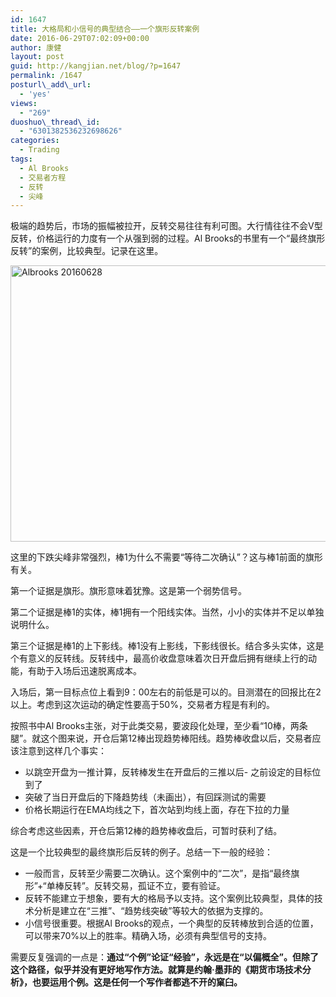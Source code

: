 ```yaml
---
id: 1647
title: 大格局和小信号的典型结合——一个旗形反转案例
date: 2016-06-29T07:02:09+00:00
author: 康健
layout: post
guid: http://kangjian.net/blog/?p=1647
permalink: /1647
posturl\_add\_url:
  - 'yes'
views:
  - "269"
duoshuo\_thread\_id:
  - "6301382536232698626"
categories:
  - Trading
tags:
  - Al Brooks
  - 交易者方程
  - 反转
  - 尖峰
---
```

极端的趋势后，市场的振幅被拉开，反转交易往往有利可图。大行情往往不会V型反转，价格运行的力度有一个从强到弱的过程。Al Brooks的书里有一个“最终旗形反转”的案例，比较典型。记录在这里。

<img style="display:block; margin-left:auto; margin-right:auto;" src="http://kangjian.net/images/2016/06/albrooks_20160628.png" alt="Albrooks 20160628" border="0" width="600" height="442" />

这里的下跌尖峰非常强烈，棒1为什么不需要“等待二次确认”？这与棒1前面的旗形有关。

第一个证据是旗形。旗形意味着犹豫。这是第一个弱势信号。

第二个证据是棒1的实体，棒1拥有一个阳线实体。当然，小小的实体并不足以单独说明什么。

第三个证据是棒1的上下影线。棒1没有上影线，下影线很长。结合多头实体，这是个有意义的反转线。反转线中，最高价收盘意味着次日开盘后拥有继续上行的动能，有助于入场后迅速脱离成本。

入场后，第一目标点位上看到9：00左右的前低是可以的。目测潜在的回报比在2以上。考虑到这次运动的确定性要高于50%，交易者方程是有利的。

按照书中Al Brooks主张，对于此类交易，要波段化处理，至少看“10棒，两条腿”。就这个图来说，开仓后第12棒出现趋势棒阳线。趋势棒收盘以后，交易者应该注意到这样几个事实：

  * 以跳空开盘为一推计算，反转棒发生在开盘后的三推以后- 之前设定的目标位到了
  * 突破了当日开盘后的下降趋势线（未画出），有回踩测试的需要
  * 价格长期运行在EMA均线之下，首次站到均线上面，存在下拉的力量

综合考虑这些因素，开仓后第12棒的趋势棒收盘后，可暂时获利了结。

这是一个比较典型的最终旗形后反转的例子。总结一下一般的经验：

  * 一般而言，反转至少需要二次确认。这个案例中的“二次”，是指“最终旗形”+“单棒反转”。反转交易，孤证不立，要有验证。
  * 反转不能建立于想象，要有大的格局予以支持。这个案例比较典型，具体的技术分析是建立在“三推”、“趋势线突破”等较大的依据为支撑的。
  * 小信号很重要。根据Al Brooks的观点，一个典型的反转棒放到合适的位置，可以带来70%以上的胜率。精确入场，必须有典型信号的支持。

需要反复强调的一点是：**通过“个例”论证“经验”，永远是在“以偏概全”。但除了这个路径，似乎并没有更好地写作方法。就算是约翰·墨菲的《期货市场技术分析》，也要运用个例。这是任何一个写作者都逃不开的窠臼。**